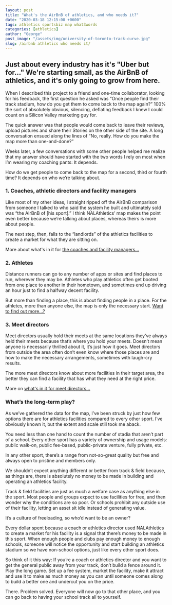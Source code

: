 ```yaml
---
layout: post
title: "What's the AirBnB of athletics, and who needs it?"
date: "2020-03-18 12:15:00 +0600"
tags: athletics sportsbiz map what3words
categories: [athletics]
author: "George"
post_image: "/assets/img/university-of-toronto-track-curve.jpg"
slug: /airbnb athletics who needs it/
---
```


<h2>Just about every industry has it's "Uber but for..." We're starting small, as the AirBnB of athletics, and it's only going to grow from here.</h2>

When I described this project to a friend and one-time collaborator, looking for his feedback, the first question he asked was “Once people find their track stadium, how do you get them to come back to the map again?” 100% the sort of absolutely obvious, silencing, deflating feedback I knew I could count on a Silicon Valley marketing guy for.

The quick answer was that people would come back to leave their reviews, upload pictures and share their Stories on the other side of the site. A long conversation ensued along the lines of “No, really. How do you make the map more than one-and-done?”

Weeks later, a few conversations with some other people helped me realize that my answer should have started with the two words I rely on most when I’m wearing my coaching pants: It depends.

How do we get people to come back to the map for a second, third or fourth time? It depends on who we’re talking about.

<h3>1. Coaches, athletic directors and facility managers</h3>

Like most of my other ideas, I straight ripped off the AirBnB comparison from someone I talked to who said the system he built and ultimately sold was “the AirBnB of [his sport].” I think NALAthletics’ map makes the point even better because we’re talking about places, whereas theirs is more about people.

The next step, then, falls to the “landlords” of the athletics facilities to create a market for what they are sitting on.

More about what's in it for <a href="http://nalathletics.com/blog/2020/03/18/whats-in-it-for-me-coaches">the coaches and facility managers...</a>

<h3>2. Athletes</h3>

Distance runners can go to any number of apps or sites and find places to run, wherever they may be. Athletes who play athletics often get booted from one place to another in their hometown, and sometimes end up driving an hour just to find a halfway decent facility.

But more than finding a place, this is about finding people in a place. For the athletes, more than anyone else, the map is only the necessary start. <a href="http://nalathletics.com/blog/2020/03/18/whats-in-it-for-me-athletes">Want to find out more...?</a>

<h3>3. Meet directors</h3>

Meet directors usually hold their meets at the same locations they’ve always held their meets because that’s where you hold your meets. Doesn’t mean anyone is necessarily thrilled about it, it’s just how it goes. Meet directors from outside the area often don’t even know where those places are and how to make the necessary arrangements, sometimes with laugh-cry results.

The more meet directors know about more facilities in their target area, the better they can find a facility that has what they need at the right price.

More on <a href="http://nalathletics.com/blog/2020/03/18/whats-in-it-for-me-meet-directors">what's in it for meet directors...</a>

<h3>What’s the long-term play?</h3>

As we’ve gathered the data for the map, I’ve been struck by just how few options there are for athletics facilities compared to every other sport. I’ve obviously known it, but the extent and scale still took me aback.

You need less than one hand to count the number of stadia that aren’t part of a school. Every other sport has a variety of ownership and usage models: public walk-on, public fee-based, public-private venture, fully private, etc.

In any other sport, there’s a range from not-so-great quality but free and always open to pristine and members only.

We shouldn’t expect anything different or better from track & field because, as things are, there is absolutely no money to be made in building and operating an athletics facility.

Track & field facilities are just as much a welfare case as anything else in the sport. Most people and groups expect to use facilities for free, and then wonder why the conditions are so poor. Or schools prohibit any outside use of their facility, letting an asset sit idle instead of generating value.

It’s a culture of freeloading, so who’d want to be an owner?

Every dollar spent because a coach or athletics director used NALAthletics to create a market for his facility is a signal that there’s money to be made in this sport. When enough people and clubs pay enough money to enough schools, someone will notice the opportunity and start building an athletics stadium so we have non-school options, just like every other sport does.

So think of it this way: If you’re a coach or athletics director and you want to get the general public away from your track, don’t build a fence around it. Play the long game. Set up a fee system, market the facility, make it attract and use it to make as much money as you can until someone comes along to build a better one and undercut you on the price.

There. Problem solved. Everyone will now go to that other place, and you can go back to having your school track all to yourself.
